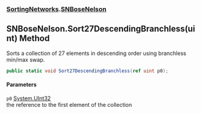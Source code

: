 ### [SortingNetworks](./SortingNetworks.md 'SortingNetworks').[SNBoseNelson](./SortingNetworks-SNBoseNelson.md 'SortingNetworks.SNBoseNelson')
## SNBoseNelson.Sort27DescendingBranchless(uint) Method
Sorts a collection of 27 elements in descending order using branchless min/max swap.  
```csharp
public static void Sort27DescendingBranchless(ref uint p0);
```
#### Parameters
<a name='SortingNetworks-SNBoseNelson-Sort27DescendingBranchless(uint)-p0'></a>
`p0` [System.UInt32](https://docs.microsoft.com/en-us/dotnet/api/System.UInt32 'System.UInt32')  
the reference to the first element of the collection  
  
